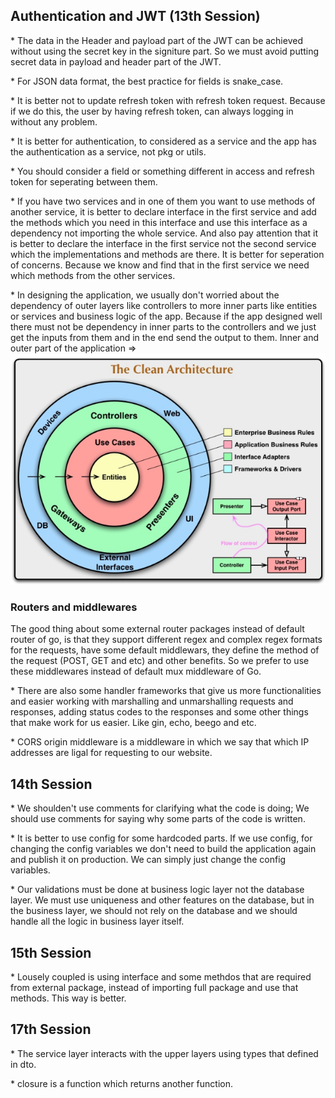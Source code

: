 ## Authentication and JWT (13th Session)
\* The data in the Header and payload part of the JWT can be achieved without using the secret key in the signiture part. So we must avoid putting secret data in payload and header part of the JWT.

\* For JSON data format, the best practice for fields is snake_case.

\* It is better not to update refresh token with refresh token request. Because if we do this, the user by having refresh token, can always logging in without any problem.

\* It is better for authentication, to considered as a service and the app has the authentication as a service, not pkg or utils.

\* You should consider a field or something different in access and refresh token for seperating between them.

\* If you have two services and in one of them you want to use methods of another service, it is better to declare interface in the first service and add the methods which you need in this interface and use this interface as a dependency not importing the whole service. And also pay attention that it is better to declare the interface in the first service not the second service which the implementations and methods are there. It is better for seperation of concerns. Because we know and find that in the first service we need which methods from the other services.

\* In designing the application, we usually don't worried about the dependency of outer layers like controllers to more inner parts like entities or services and business logic of the app. Because if the app designed well there must not be dependency in inner parts to the controllers and we just get the inputs from them and in the end send the output to them. Inner and outer part of the application =>![alt text](image.png)

### Routers and middlewares
The good thing about some external router packages instead of default router of go, is that they support different regex and complex regex formats for the requests, have some default middlewars, they define the method of the request (POST, GET and etc) and other benefits. So we prefer to use these middlewares instead of default mux middleware of Go.

\* There are also some handler frameworks that give us more functionalities and easier working with marshalling and unmarshalling requests and responses, adding status codes to the responses and some other things that make work for us easier. Like gin, echo, beego and etc.

\* CORS origin middleware is a middleware in which we say that which IP addresses are ligal for requesting to our website.

## 14th Session
\* We shoulden't use comments for clarifying what the code is doing; We should use comments for saying why some parts of the code is written. 

\* It is better to use config for some hardcoded parts. If we use config, for changing the config variables we don't need to build the application again and publish it on production. We can simply just change the config variables.

\* Our validations must be done at business logic layer not the database layer. We must use uniqueness and other features on the database, but in the business layer, we should not rely on the database and we should handle all the logic in business layer itself.

## 15th Session

\* Lousely coupled is using interface and some methdos that are required from external package, instead of importing full package and use that methods. This way is better.

## 17th Session

\* The service layer interacts with the upper layers using types that defined in dto. 

\* closure is a function which returns another function.



